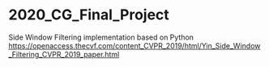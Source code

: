 # 2020_CG_Final_Project
Side Window Filtering implementation based on Python
https://openaccess.thecvf.com/content_CVPR_2019/html/Yin_Side_Window_Filtering_CVPR_2019_paper.html
